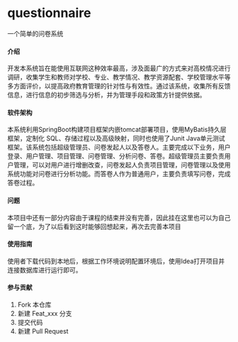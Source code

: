 # questionnaire
一个简单的问卷系统

#### 介绍
开发本系统旨在能使用互联网这种效率最高，涉及面最广的方式来对高校情况进行调研，收集学生和教师对学校、专业、教学情况、教学资源配套、学校管理水平等多方面评价，以提高政府教育管理的针对性与有效性。通过该系统，收集所有反馈信息，进行信息的初步筛选与分析，并为管理手段和政策方针提供依据。

#### 软件架构
本系统利用SpringBoot构建项目框架内嵌tomcat部署项目，使用MyBatis持久层框架，定制化 SQL、存储过程以及高级映射，同时也使用了Junit Java单元测试框架。该系统包括超级管理员、问卷发起人以及答卷人。主要完成以下业务，用户登录、用户管理、项目管理、问卷管理、分析问卷、答卷。超级管理员主要负责用户管理，可以对用户进行增删改查，问卷发起人负责项目管理，问卷管理以及使用系统功能对问卷进行分析功能。而答卷人作为普通用户，主要负责填写问卷，完成答卷过程。


#### 问题
本项目中还有一部分内容由于课程的结束并没有完善，因此挂在这里也可以为自己留一个底，为了以后看到这时能够回想起来，再次去完善本项目


#### 使用指南
使用者下载代码到本地后，根据工作环境说明配置环境后，使用Idea打开项目并连接数据库进行运行即可。


#### 参与贡献

1.  Fork 本仓库
2.  新建 Feat_xxx 分支
3.  提交代码
4.  新建 Pull Request


